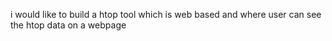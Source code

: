 
i would like to build a htop tool which is web based and where user can see the htop data on a webpage
